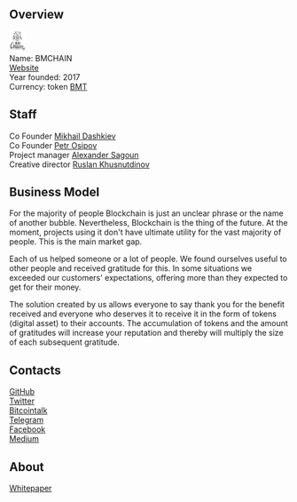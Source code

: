 ## Overview
![ BMCHAIN logo](../projects/logo/bmchain.png)  
Name: BMCHAIN  
[Website](https://bmchain.io/)  
Year founded: 2017  
Currency: token [BMT](https://coinmarketcap.com/...)  
## Staff
Co Founder [Mikhail Dashkiev](../people/mikhail_dashkiev.md)  
Co Founder [Petr Osipov](../people/petr_osipov.md)  
Project manager [Alexander Sagoun](../people/alexander_sagoun.md)  
Creative director [Ruslan Khusnutdinov](../people/ruslan_khusnutdinov.md)  

## Business Model
For the majority of people Blockchain is just an unclear phrase or the name of another bubble. Nevertheless, Blockchain is the thing of the future. At the moment, projects using it don't have ultimate utility for the vast majority of people. This is the main market gap.

Each of us helped someone or a lot of people. We found ourselves useful to other people and received gratitude for this. In some situations we exceeded our customers' expectations, offering more than they expected to get for their money.

The solution created by us allows everyone to say thank you for the benefit received and everyone who deserves it to receive it in the form of tokens (digital asset) to their accounts. The accumulation of tokens and the amount of gratitudes will increase your reputation and thereby will multiply the size of each subsequent gratitude. 
## Contacts
[GitHub](https://github.com/BMChain)  
[Twitter](https://twitter.com/BmChain)  
[Bitcointalk](https://bitcointalk.org/index.php?topic=2096750.0)  
[Telegram](https://t.me/joinchat/CUBjX0RcRJvwSiUqBwgQEQ)   
[Facebook](https://www.facebook.com/BMChain/)   
[Medium](https://medium.com/@BMCHAIN)    
 
## About   
[Whitepaper](https://bmchain.io/download/BMCHAIN_Whitepaper_en.pdf)
